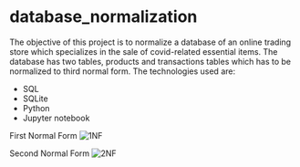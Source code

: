 # database_normalization
The objective of this project is to normalize a database of an online trading store which specializes in the sale of covid-related essential items. The database has two tables, products and transactions tables which has to be normalized to third normal form.
The technologies used are:
- SQL
- SQLite
- Python
- Jupyter notebook

First Normal Form
![1NF](https://user-images.githubusercontent.com/36913316/135768799-465702d1-a75e-48d6-ba03-7ee43f88101f.png)

Second Normal Form
![2NF](https://user-images.githubusercontent.com/36913316/135768878-adf0bde9-8547-4f2c-94f8-c0c5681cfc67.png)
